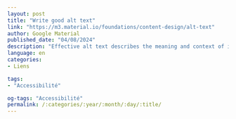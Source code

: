 ```yaml
---
layout: post
title: "Write good alt text"
link: "https://m3.material.io/foundations/content-design/alt-text"
author: Google Material
published_date: "04/08/2024"
description: "Effective alt text describes the meaning and context of images for screen reader users"
language: en
categories:
- Liens

tags:
- "Accessibilité"

og-tags: "Accessibilité"
permalink: /:categories/:year/:month/:day/:title/
---
```

